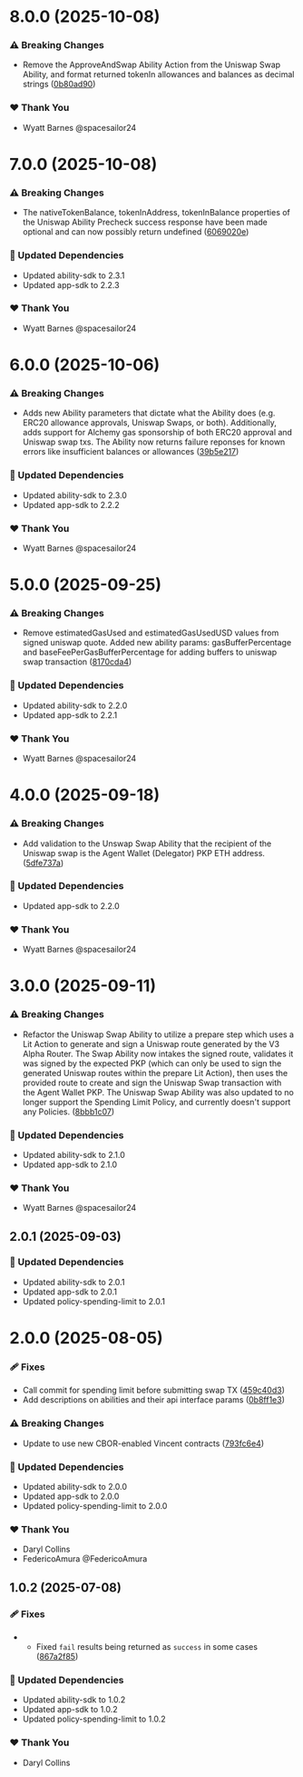# 8.0.0 (2025-10-08)

### ⚠️ Breaking Changes

- Remove the ApproveAndSwap Ability Action from the Uniswap Swap Ability, and format returned tokenIn allowances and balances as decimal strings ([0b80ad90](https://github.com/LIT-Protocol/Vincent/commit/0b80ad90))

### ❤️ Thank You

- Wyatt Barnes @spacesailor24

# 7.0.0 (2025-10-08)

### ⚠️ Breaking Changes

- The nativeTokenBalance, tokenInAddress, tokenInBalance properties of the Uniswap Ability Precheck success response have been made optional and can now possibly return undefined ([6069020e](https://github.com/LIT-Protocol/Vincent/commit/6069020e))

### 🧱 Updated Dependencies

- Updated ability-sdk to 2.3.1
- Updated app-sdk to 2.2.3

### ❤️ Thank You

- Wyatt Barnes @spacesailor24

# 6.0.0 (2025-10-06)

### ⚠️ Breaking Changes

- Adds new Ability parameters that dictate what the Ability does (e.g. ERC20 allowance approvals, Uniswap Swaps, or both). Additionally, adds support for Alchemy gas sponsorship of both ERC20 approval and Uniswap swap txs. The Ability now returns failure reponses for known errors like insufficient balances or allowances ([39b5e217](https://github.com/LIT-Protocol/Vincent/commit/39b5e217))

### 🧱 Updated Dependencies

- Updated ability-sdk to 2.3.0
- Updated app-sdk to 2.2.2

### ❤️ Thank You

- Wyatt Barnes @spacesailor24

# 5.0.0 (2025-09-25)

### ⚠️ Breaking Changes

- Remove estimatedGasUsed and estimatedGasUsedUSD values from signed uniswap quote. Added new ability params: gasBufferPercentage and baseFeePerGasBufferPercentage for adding buffers to uniswap swap transaction ([8170cda4](https://github.com/LIT-Protocol/Vincent/commit/8170cda4))

### 🧱 Updated Dependencies

- Updated ability-sdk to 2.2.0
- Updated app-sdk to 2.2.1

### ❤️ Thank You

- Wyatt Barnes @spacesailor24

# 4.0.0 (2025-09-18)

### ⚠️ Breaking Changes

- Add validation to the Unswap Swap Ability that the recipient of the Uniswap swap is the Agent Wallet (Delegator) PKP ETH address. ([5dfe737a](https://github.com/LIT-Protocol/Vincent/commit/5dfe737a))

### 🧱 Updated Dependencies

- Updated app-sdk to 2.2.0

### ❤️ Thank You

- Wyatt Barnes @spacesailor24

# 3.0.0 (2025-09-11)

### ⚠️ Breaking Changes

- Refactor the Uniswap Swap Ability to utilize a prepare step which uses a Lit Action to generate and sign a Uniswap route generated by the V3 Alpha Router. The Swap Ability now intakes the signed route, validates it was signed by the expected PKP (which can only be used to sign the generated Uniswap routes within the prepare Lit Action), then uses the provided route to create and sign the Uniswap Swap transaction with the Agent Wallet PKP. The Uniswap Swap Ability was also updated to no longer support the Spending Limit Policy, and currently doesn't support any Policies. ([8bbb1c07](https://github.com/LIT-Protocol/Vincent/commit/8bbb1c07))

### 🧱 Updated Dependencies

- Updated ability-sdk to 2.1.0
- Updated app-sdk to 2.1.0

### ❤️ Thank You

- Wyatt Barnes @spacesailor24

## 2.0.1 (2025-09-03)

### 🧱 Updated Dependencies

- Updated ability-sdk to 2.0.1
- Updated app-sdk to 2.0.1
- Updated policy-spending-limit to 2.0.1

# 2.0.0 (2025-08-05)

### 🩹 Fixes

- Call commit for spending limit before submitting swap TX ([459c40d3](https://github.com/LIT-Protocol/Vincent/commit/459c40d3))
- Add descriptions on abilities and their api interface params ([0b8ff1e3](https://github.com/LIT-Protocol/Vincent/commit/0b8ff1e3))

### ⚠️ Breaking Changes

- Update to use new CBOR-enabled Vincent contracts ([793fc6e4](https://github.com/LIT-Protocol/Vincent/commit/793fc6e4))

### 🧱 Updated Dependencies

- Updated ability-sdk to 2.0.0
- Updated app-sdk to 2.0.0
- Updated policy-spending-limit to 2.0.0

### ❤️ Thank You

- Daryl Collins
- FedericoAmura @FedericoAmura

## 1.0.2 (2025-07-08)

### 🩹 Fixes

- - Fixed `fail` results being returned as `success` in some cases ([867a2f85](https://github.com/LIT-Protocol/Vincent/commit/867a2f85))

### 🧱 Updated Dependencies

- Updated ability-sdk to 1.0.2
- Updated app-sdk to 1.0.2
- Updated policy-spending-limit to 1.0.2

### ❤️ Thank You

- Daryl Collins
